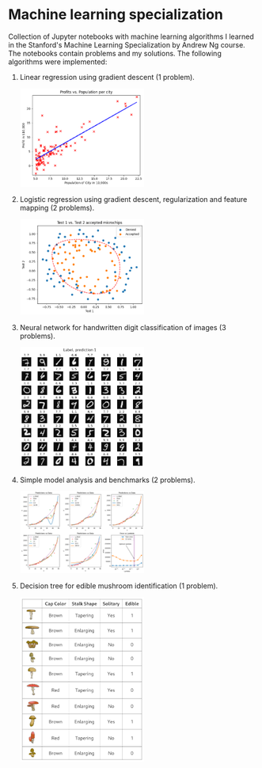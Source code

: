 # Machine learning specialization

Collection of Jupyter notebooks with machine learning algorithms I learned in the Stanford's Machine Learning Specialization by Andrew Ng course. The notebooks contain problems and my solutions. The following algorithms were implemented:

1. Linear regression using gradient descent (1 problem).
    <p align="left">
    <img src="https://github.com/rokobo/Machine-learning-specialization/blob/main/images/image_01.png?raw=true" width="250"/>
    </p>
2. Logistic regression using gradient descent, regularization and feature mapping (2 problems).
    <p align="left">
    <img src="https://github.com/rokobo/Machine-learning-specialization/blob/main/images/image_02.png?raw=true" width="250"/>
    </p>
3. Neural network for handwritten digit classification of images (3 problems).
    <p align="left">
    <img src="https://github.com/rokobo/Machine-learning-specialization/blob/main/images/image_03.png?raw=true" width="250"/>
    </p>
4. Simple model analysis and benchmarks (2 problems).
    <p align="left">
    <img src="https://github.com/rokobo/Machine-learning-specialization/blob/main/images/image_04.png?raw=true" width="250"/>
    </p>
5. Decision tree for edible mushroom identification (1 problem).
    <p align="left">
    <img src="images/image_05.png?raw=true" width="250"/>
    </p>
